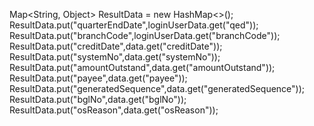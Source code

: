  Map<String, Object> ResultData = new HashMap<>();
        ResultData.put("quarterEndDate",loginUserData.get("qed"));
        ResultData.put("branchCode",loginUserData.get("branchCode"));
        ResultData.put("creditDate",data.get("creditDate"));
        ResultData.put("systemNo",data.get("systemNo"));
        ResultData.put("amountOutstand",data.get("amountOutstand"));
        ResultData.put("payee",data.get("payee"));
        ResultData.put("generatedSequence",data.get("generatedSequence"));
        ResultData.put("bglNo",data.get("bglNo"));
        ResultData.put("osReason",data.get("osReason"));
